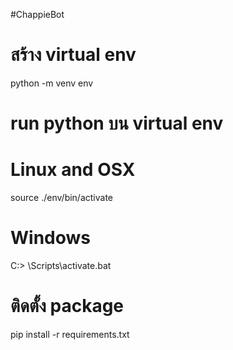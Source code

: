 #ChappieBot

# สร้าง virtual env
python -m venv env

# run python บน virtual env
# Linux and OSX
source ./env/bin/activate
# Windows
C:\> <venv>\Scripts\activate.bat

# ติดตั้ง package
pip install -r requirements.txt
